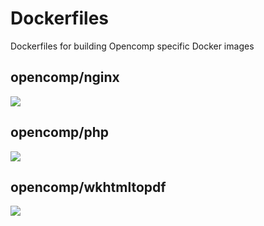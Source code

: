 # Dockerfiles

Dockerfiles for building Opencomp specific Docker images

## opencomp/nginx

[![](https://images.microbadger.com/badges/image/opencomp/nginx.svg)](https://microbadger.com/images/opencomp/nginx "Get your own image badge on microbadger.com")

## opencomp/php

[![](https://images.microbadger.com/badges/image/opencomp/php:alpine3.7.svg)](https://microbadger.com/images/opencomp/php:alpine3.7 "Get your own image badge on microbadger.com")

## opencomp/wkhtmltopdf

[![](https://images.microbadger.com/badges/image/opencomp/wkhtmltopdf:0.12.4-alpine3.7.svg)](https://microbadger.com/images/opencomp/wkhtmltopdf:0.12.4-alpine3.7 "Get your own image badge on microbadger.com")
